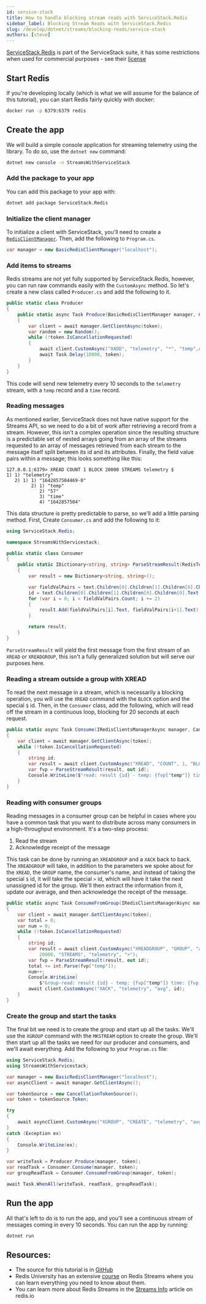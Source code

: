 ```yaml
---
id: service-stack
title: How to handle blocking stream reads with ServiceStack.Redis
sidebar_label: Blocking Stream Reads with ServiceStack.Redis
slug: /develop/dotnet/streams/blocking-reads/service-stack
authors: [steve]
---
```


[ServiceStack.Redis](https://github.com/ServiceStack/ServiceStack.Redis) is part of the ServiceStack suite, it has some restrictions when used for commercial purposes - see their [license](https://github.com/ServiceStack/ServiceStack.Redis/blob/master/license.txt)

## Start Redis

If you're developing locally (which is what we will assume for the balance of this tutorial), you can start Redis fairly quickly with docker:

```bash
docker run -p 6379:6379 redis
```

## Create the app

We will build a simple console application for streaming telemetry using the library. To do so, use the `dotnet new` command:

```bash
dotnet new console -n StreamsWithServiceStack
```

### Add the package to your app

You can add this package to your app with:

```bash
dotnet add package ServiceStack.Redis
```

### Initialize the client manager

To initialize a client with ServiceStack, you'll need to create a [`RedisClientManager`](https://github.com/ServiceStack/ServiceStack.Redis#redis-client-managers). Then, add the following to `Program.cs`.

```csharp
var manager = new BasicRedisClientManager("localhost");
```

### Add items to streams

Redis streams are not yet fully supported by ServiceStack.Redis, however, you can run raw commands easily with the `CustomAsync` method. So let's create a new class called `Producer.cs` and add the following to it.

```csharp
public static class Producer
{
    public static async Task Produce(BasicRedisClientManager manager, CancellationToken token)
    {
        var client = await manager.GetClientAsync(token);
        var random = new Random();
        while (!token.IsCancellationRequested)
        {
            await client.CustomAsync("XADD", "telemetry", "*", "temp",random.Next(50,65), "time", DateTimeOffset.Now.ToUnixTimeSeconds());
            await Task.Delay(10000, token);
        }
    }
}
```

This code will send new telemetry every 10 seconds to the `telemetry` stream, with a `temp` record and a `time` record.

### Reading messages

As mentioned earlier, ServiceStack does not have native support for the Streams API, so we need to do a bit of work after retrieving a record from a stream. However, this isn't a complex operation since the resulting structure is a predictable set of nested arrays going from an array of the streams requested to an array of messages retrieved from each stream to the message itself split between its id and its attributes. Finally, the field value pairs within a message; this looks something like this:

```
127.0.0.1:6379> XREAD COUNT 1 BLOCK 20000 STREAMS telemetry $
1) 1) "telemetry"
   2) 1) 1) "1642857504469-0"
         2) 1) "temp"
            2) "57"
            3) "time"
            4) "1642857504"
```

This data structure is pretty predictable to parse, so we'll add a little parsing method. First, Create `Consumer.cs` and add the following to it:

```csharp
using ServiceStack.Redis;

namespace StreamsWithServicestack;

public static class Consumer
{
    public static IDictionary<string, string> ParseStreamResult(RedisText text, out string id)
    {
        var result = new Dictionary<string, string>();

        var fieldValPairs = text.Children[0].Children[1].Children[0].Children[1].Children;
        id = text.Children[0].Children[1].Children[0].Children[0].Text;
        for (var i = 0; i < fieldValPairs.Count; i += 2)
        {
            result.Add(fieldValPairs[i].Text, fieldValPairs[i+1].Text);
        }

        return result;
    }
}
```

`ParseStreamResult` will yield the first message from the first stream of an `XREAD` or `XREADGROUP`, this isn't a fully generalized solution but will serve our purposes here.

### Reading a stream outside a group with XREAD

To read the next message in a stream, which is necessarily a blocking operation, you will use the `XREAD` command with the `BLOCK` option and the special `$` id. Then, in the `Consumer` class, add the following, which will read off the stream in a continuous loop, blocking for 20 seconds at each request.

```csharp
public static async Task Consume(IRedisClientsManagerAsync manager, CancellationToken token)
{
    var client = await manager.GetClientAsync(token);
    while (!token.IsCancellationRequested)
    {
        string id;
        var result = await client.CustomAsync("XREAD", "COUNT", 1, "BLOCK", 20000, "STREAMS", "telemetry", "$");
        var fvp = ParseStreamResult(result, out id);
        Console.WriteLine($"read: result {id} - temp: {fvp["temp"]} time: {fvp["time"]}");
    }
}
```

### Reading with consumer groups

Reading messages in a consumer group can be helpful in cases where you have a common task that you want to distribute across many consumers in a high-throughput environment. It's a two-step process:

1. Read the stream
2. Acknowledge receipt of the message

This task can be done by running an `XREADGROUP` and a `XACK` back to back. The `XREADGROUP` will take, in addition to the parameters we spoke about for the `XREAD`, the `GROUP` name, the consumer's name, and instead of taking the special `$` id, it will take the special `>` id, which will have it take the next unassigned id for the group. We'll then extract the information from it, update our average, and then acknowledge the receipt of the message.

```csharp
public static async Task ConsumeFromGroup(IRedisClientsManagerAsync manager, CancellationToken token)
{
    var client = await manager.GetClientAsync(token);
    var total = 0;
    var num = 0;
    while (!token.IsCancellationRequested)
    {
        string id;
        var result = await client.CustomAsync("XREADGROUP", "GROUP", "avg", "avg-1", "COUNT", "1", "BLOCK",
            20000, "STREAMS", "telemetry", ">");
        var fvp = ParseStreamResult(result, out id);
        total += int.Parse(fvp["temp"]);
        num++;
        Console.WriteLine(
            $"Group-read: result {id} - temp: {fvp["temp"]} time: {fvp["time"]}, current average: {total / num}");
        await client.CustomAsync("XACK", "telemetry", "avg", id);
    }
}
```

### Create the group and start the tasks

The final bit we need is to create the group and start up all the tasks. We'll use the `XGROUP` command with the `MKSTREAM` option to create the group. We'll then start up all the tasks we need for our producer and consumers, and we'll await everything. Add the following to your `Program.cs` file:

```csharp
using ServiceStack.Redis;
using StreamsWithServicestack;

var manager = new BasicRedisClientManager("localhost");
var asyncClient = await manager.GetClientAsync();

var tokenSource = new CancellationTokenSource();
var token = tokenSource.Token;

try
{
    await asyncClient.CustomAsync("XGROUP", "CREATE", "telemetry", "avg", "0-0", "MKSTREAM");
}
catch (Exception ex)
{
    Console.WriteLine(ex);
}

var writeTask = Producer.Produce(manager, token);
var readTask = Consumer.Consume(manager, token);
var groupReadTask = Consumer.ConsumeFromGroup(manager, token);

await Task.WhenAll(writeTask, readTask, groupReadTask);

```

## Run the app

All that's left to do is to run the app, and you'll see a continuous stream of messages coming in every 10 seconds. You can run the app by running:

```bash
dotnet run
```

## Resources:

- The source for this tutorial is in [GitHub](https://github.com/redis-developer/redis-streams-with-dotnet/tree/main/StreamsWithServicestack)
- Redis University has an extensive [course](https://university.redis.com/courses/ru202/) on Redis Streams where you can learn everything you need to know about them.
- You can learn more about Redis Streams in the [Streams Info](https://redis.io/topics/streams-intro) article on redis.io
